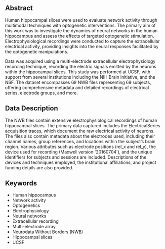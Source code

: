 ## Abstract

Human hippocampal slices were used to evaluate network activity through multimodal techniques with optogenetic interventions. The primary aim of this work was to investigate the dynamics of neural networks in the human hippocampus and assess the effects of targeted optogenetic stimulation. Electrophysiological recordings were conducted to capture the extracellular electrical activity, providing insights into the neural responses facilitated by the optogenetic manipulations.

Data was acquired using a multi-electrode extracellular electrophysiology recording technique, recording the electric signals emitted by the neurons within the hippocampal slices. This study was performed at UCSF, with support from several institutions including the NIH Brain Initiative, and the NSF. The dataset encompasses 69 NWB files representing 69 subjects, offering comprehensive metadata and detailed recordings of electrical series, electrode groups, and more.

## Data Description

The NWB files contain extensive electrophysiological recordings of human hippocampal slices. The primary data captured includes the ElectricalSeries acquisition traces, which document the raw electrical activity of neurons. The files also contain metadata about the electrodes used, including their channel names, group references, and locations within the subject’s brain region. Various attributes such as electrode positions (rel_x and rel_y), the device used for recording (Maxwell version '20160704'), and the unique identifiers for subjects and sessions are included. Descriptions of the devices and techniques employed, the institutional affiliations, and project funding details are also provided.

## Keywords

- Human hippocampus
- Network activity
- Optogenetics
- Electrophysiology
- Neural networks
- Extracellular recording
- Multi-electrode array
- Neurodata Without Borders (NWB)
- Hippocampal slices
- UCSF
